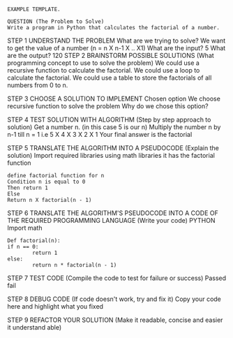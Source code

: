	EXAMPLE TEMPLATE.
	
    QUESTION (The Problem to Solve)
	Write a program in Python that calculates the factorial of a number.

STEP 1	UNDERSTAND THE PROBLEM
	What are we trying to solve?
	We want to get the value of a number (n = n X n-1 X .. X1)
	What are the input?
	5
	What are the output?
	120
STEP 2	BRAINSTORM POSSIBLE SOLUTIONS
	(What programming concept to use to solve the problem)
	We could use a recursive function to calculate the factorial.
	We could use a loop to calculate the factorial.
	We could use a table to store the factorials of all numbers from 0 to n.

STEP 3	CHOOSE A SOLUTION TO IMPLEMENT
	Chosen option
	We choose recursive function to solve the problem
	Why do we chose this option?
	
STEP 4	TEST SOLUTION WITH ALGORITHM 
	(Step by step approach to solution)
	Get a number n. (in this case 5 is our n)
	Multiply the number n by n-1 till n = 1 i.e 5 X 4 X 3 X 2 X 1
	Your final answer is the factorial

STEP 5	TRANSLATE THE ALGORITHM INTO A PSEUDOCODE 
	(Explain the solution)
	Import required libraries
	using math libraries it has the factorial function
	
	define factorial function for n 
	Condition n is equal to 0
	Then return 1
	Else
	Return n X factorial(n - 1)

STEP 6	TRANSLATE THE ALGORITHM'S PSEUDOCODE INTO A CODE OF THE REQUIRED PROGRAMMING LANGUAGE
	(Write your code)
	PYTHON
	Import math
	
	Def factorial(n): 
	if n == 0: 
	        return 1 
	else: 
	        return n * factorial(n - 1)

STEP 7	TEST CODE 
	(Compile the code to test for failure or success)
	Passed
	fail
    
STEP 8	DEBUG CODE
	(If code doesn't work, try and fix it)
	Copy your code here and highlight what you fixed
	
STEP 9	REFACTOR YOUR SOLUTION
	(Make it readable, concise and easier it understand able)
	
